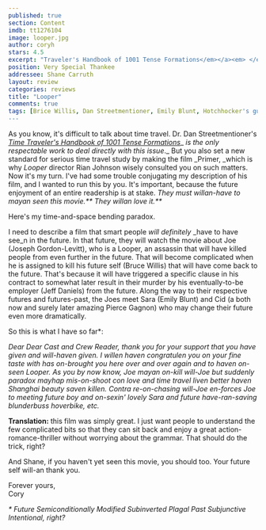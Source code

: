 ```yaml
---
published: true
section: Content
imdb: tt1276104
image: looper.jpg
author: coryh
stars: 4.5
excerpt: "Traveler's Handbook of 1001 Tense Formations</em></a><em> </em>is the only respectable work to deal directly with this issue<em>."
position: Very Special Thankee
addressee: Shane Carruth
layout: review
categories: reviews
title: "Looper"
comments: true
tags: [Brice Willis, Dan Streetmentioner, Emily Blunt, Hotchhocker's guide to the galaxy, Joseph Gordon-Levitt, Looper, Primer, Rian Johnson, Shane Carruth, Time travel, Uncategorized]
---
```

As you know, it's difficult to talk about time travel. Dr. Dan Streetmentioner's [_Time Traveler's Handbook of 1001 Tense Formations_][1]_ _is the only respectable work to deal directly with this issue_._ But you also set a new standard for serious time travel study by making the film _Primer, _which is why _Looper_ director Rian Johnson wisely consulted you on such matters. Now it's my turn. I've had some trouble conjugating my description of his film, and I wanted to run this by you. It's important, because the future enjoyment of an entire readership is at stake. _They must willan-have to mayan seen this movie.** They willan love it.**_

   [1]: http://pages.cs.wisc.edu/~param/quotes/guide.html

Here's my time-and-space bending paradox.

I need to describe a film that smart people _will definitely_ _have to have see_n in the future. In that future, they will watch the movie about Joe (Joseph Gordon-Levitt), who is a Looper, an assassin that will have killed people from even further in the future. That will become complicated when he is assigned to kill his future self (Bruce Willis) that will have come back to the future. That's because it will have triggered a specific clause in his contract to somewhat later result in their murder by his eventually-to-be employer (Jeff Daniels) from the future. Along the way to their respective futures and futures-past, the Joes meet Sara (Emily Blunt) and Cid (a both now and surely later amazing Pierce Gagnon) who may change their future even more dramatically.

So this is what I have so far*:

_Dear Dear Cast and Crew Reader, thank you for your support that you have given and will-haven given. I willen haven congratulen you on your fine taste with has on-brought you here over and over again and to haven on-seen Looper. As you by now know, Joe mayan on-kill will-Joe but suddenly paradox mayhap mis-on-shoot con love and time travel liven better haven Shanghai beauty saven killen. Contra re-on-chasing will-Joe en-forces Joe to meeting future boy and on-sexin' lovely Sara and future have-ran-saving blunderbuss hoverbike, etc._

**Translation:** this film was simply great. I just want people to understand the few complicated bits so that they can sit back and enjoy a great action-romance-thriller without worrying about the grammar. That should do the trick, right?

And Shane, if you haven't yet seen this movie, you should too. Your future self will-an thank you.

Forever yours,  
Cory

_* Future Semiconditionally Modified Subinverted Plagal Past Subjunctive Intentional, right?_